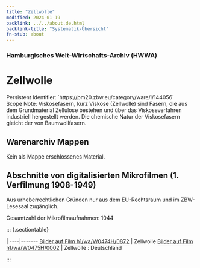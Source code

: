 ```yaml
---
title: "Zellwolle"
modified: 2024-01-19
backlink: ../../about.de.html
backlink-title: "Systematik-Übersicht"
fn-stub: about
---
```


### Hamburgisches Welt-Wirtschafts-Archiv (HWWA)

# Zellwolle

<div class="hint">Persistent Identifier: `https://pm20.zbw.eu/category/ware/i/144056`</div>

<div class="hint">
Scope Note: Viskosefasern, kurz Viskose (Zellwolle) sind Fasern, die aus dem Grundmaterial Zellulose bestehen und über das Viskoseverfahren industriell hergestellt werden. Die chemische Natur der Viskosefasern gleicht der von Baumwollfasern.
</div>





## Warenarchiv Mappen





Kein als Mappe erschlossenes Material.



<a id="filmsections" />

## Abschnitte von digitalisierten Mikrofilmen (1. Verfilmung 1908-1949)

<p>Aus urheberrechtlichen Gründen nur aus dem EU-Rechtsraum und im ZBW-Lesesaal zugänglich.</p>


<p>Gesamtzahl der Mikrofilmaufnahmen: 1044</p>





::: {.sectiontable}

 | 
----|-------
<a class="btn" href="https://pm20.zbw.eu/film/h1/wa/W0474H/0872" rel="nofollow">Bilder auf Film h1/wa/W0474H/0872</a> | Zellwolle
<a class="btn" href="https://pm20.zbw.eu/film/h1/wa/W0475H/0002" rel="nofollow">Bilder auf Film h1/wa/W0475H/0002</a> | Zellwolle : Deutschland


:::
















